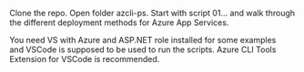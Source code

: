 Clone the repo.
Open folder azcli-ps.
Start with script 01... 
and walk through the different deployment methods for Azure App Services.

You need VS with Azure and ASP.NET role installed for some examples  
and VSCode is supposed to be used to run the scripts.
Azure CLI Tools Extension for VSCode is recommended.

